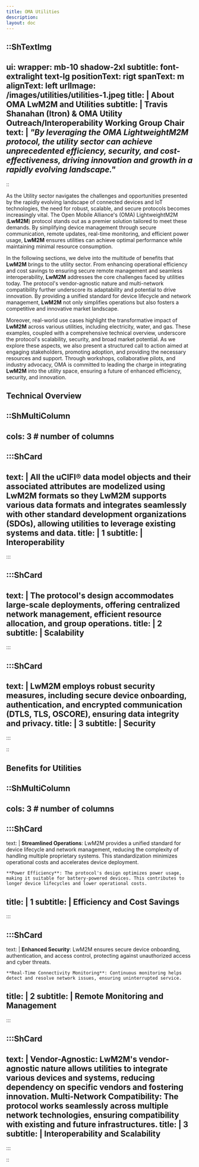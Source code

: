 ```yaml
---
title: OMA Utilities
description:
layout: doc
---
```


::ShTextImg
---
ui:
    wrapper: mb-10 shadow-2xl
    subtitle: font-extralight text-lg
positionText: rigt
spanText: m
alignText: left
urlImage: /images/utilities/utilities-1.jpeg
title: | 
    About OMA LwM2M and Utilities
subtitle: |
    Travis Shanahan (Itron) & OMA Utility Outreach/Interoperability Working Group Chair
text: |
    _"By leveraging the OMA LightweightM2M protocol, the utility sector can achieve unprecedented efficiency, security, and cost-effectiveness, driving innovation and growth in a rapidly evolving landscape."_ 
---
::

As the Utility sector navigates the challenges and opportunities presented by the rapidly evolving landscape of connected devices and IoT technologies, the need for robust, scalable, and secure protocols becomes increasingly vital. The Open Mobile Alliance's (OMA) LightweightM2M (__LwM2M__) protocol stands out as a premier solution tailored to meet these demands. By simplifying device management through secure communication, remote updates, real-time monitoring, and efficient power usage, __LwM2M__ ensures utilities can achieve optimal performance while maintaining minimal resource consumption.

In the following sections, we delve into the multitude of benefits that __LwM2M__ brings to the utility sector. From enhancing operational efficiency and cost savings to ensuring secure remote management and seamless interoperability, __LwM2M__ addresses the core challenges faced by utilities today. The protocol's vendor-agnostic nature and multi-network compatibility further underscore its adaptability and potential to drive innovation. By providing a unified standard for device lifecycle and network management, __LwM2M__ not only simplifies operations but also fosters a competitive and innovative market landscape.

Moreover, real-world use cases highlight the transformative impact of __LwM2M__ across various utilities, including electricity, water, and gas. These examples, coupled with a comprehensive technical overview, underscore the protocol's scalability, security, and broad market potential. As we explore these aspects, we also present a structured call to action aimed at engaging stakeholders, promoting adoption, and providing the necessary resources and support. Through workshops, collaborative pilots, and industry advocacy, OMA is committed to leading the charge in integrating __LwM2M__ into the utility space, ensuring a future of enhanced efficiency, security, and innovation.

## Technical Overview

::ShMultiColumn
---
cols: 3 # number of columns
---

:::ShCard 
---
text: | 
    All the uCIFI® data model objects and their associated attributes are modelized using LwM2M formats so they LwM2M supports various data formats and integrates seamlessly with other standard development organizations (SDOs), allowing utilities to leverage existing systems and data.
title: |
    1
subtitle: |
    Interoperability
---
:::

:::ShCard 
---
text: | 
    The protocol's design accommodates large-scale deployments, offering centralized network management, efficient resource allocation, and group operations.
title: |
    2
subtitle: |
    Scalability
---
:::

:::ShCard 
---
text: | 
    LwM2M employs robust security measures, including secure device onboarding, authentication, and encrypted communication (DTLS, TLS, OSCORE), ensuring data integrity and privacy.
title: |
    3
subtitle: |
    Security
---
:::

::

## Benefits for Utilities

::ShMultiColumn
---
cols: 3 # number of columns
---

:::ShCard 
---
text: | 
    **Streamlined Operations**: LwM2M provides a unified standard for device lifecycle and network management, reducing the complexity of handling multiple proprietary systems. This standardization minimizes operational costs and accelerates device deployment.

    **Power Efficiency**: The protocol's design optimizes power usage, making it suitable for battery-powered devices. This contributes to longer device lifecycles and lower operational costs.
title: |
    1
subtitle: |
    Efficiency and Cost Savings
---
:::

:::ShCard 
---
text: | 
    **Enhanced Security**: LwM2M ensures secure device onboarding, authentication, and access control, protecting against unauthorized access and cyber threats. 
    
    **Real-Time Connectivity Monitoring**: Continuous monitoring helps detect and resolve network issues, ensuring uninterrupted service.
title: |
    2
subtitle: |
    Remote Monitoring and Management
---
:::

:::ShCard 
---
text: | 
    **Vendor-Agnostic**: LwM2M's vendor-agnostic nature allows utilities to integrate various devices and systems, reducing dependency on specific vendors and fostering innovation.
    **Multi-Network Compatibility**: The protocol works seamlessly across multiple network technologies, ensuring compatibility with existing and future infrastructures.
title: |
    3
subtitle: |
    Interoperability and Scalability
---
:::

::


